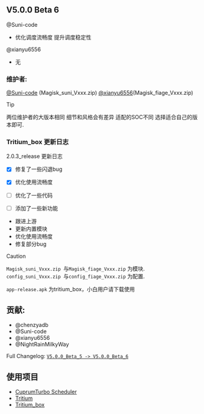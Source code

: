 ## V5.0.0 Beta 6
@Suni-code
- 优化调度流畅度 提升调度稳定性

@xianyu6556
- 无
  
### 维护者:
[@Suni-code](https://github.com/Suni-code) (Magisk_suni_Vxxx.zip)
[@xianyu6556](https://github.com/xianyu6556)(Magisk_fiage_Vxxx.zip)

> [!TIP]
> 两位维护者的大版本相同 细节和风格会有差异 适配的SOC不同 选择适合自己的版本即可.



### Tritium_box 更新日志
 2.0.3_release 更新日志

- [x] 修复了一些闪退bug
- [x] 优化使用流畅度
- [ ] 优化了一些代码
- [ ] 添加了一些新功能


- 跟进上游
- 更新内置模块
- 优化使用流畅度
- 修复部分bug

> [!CAUTION]  
> `Magisk_suni_Vxxx.zip `与`Magisk_fiage_Vxxx.zip` 为模块.
> `config_suni_Vxxx.zip `与`config_fiage_Vxxx.zip` 为配置.
> 
> `app-release.apk` 为tritium_box，小白用户请下载使用



## 贡献:
- @chenzyadb 
- @Suni-code
- @xianyu6556
- @NightRainMilkyWay

Full Changelog: [`V5.0.0_Beta_5 -> V5.0.0_Beta_6`](https://github.com/TimeBreeze/Tritium/commits/main/)

## 使用项目
- [CuprumTurbo Scheduler](https://github.com/chenzyadb/CuprumTurbo-Scheduler)
- [Tritium](https://github.com/TimeBreeze/Tritium)
- [Tritium_box](https://github.com/TimeBreeze/Tritium_box)

